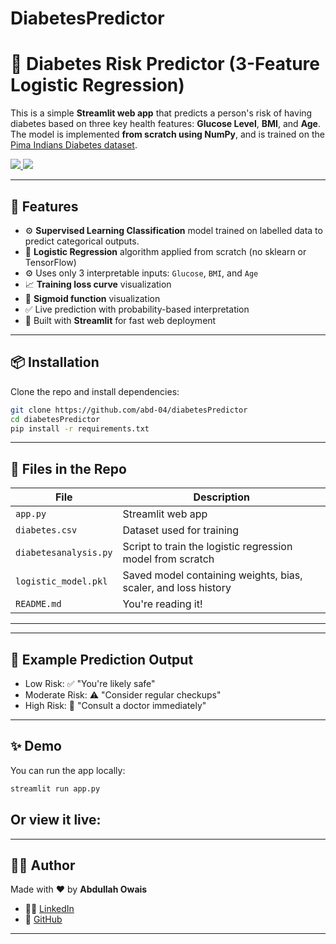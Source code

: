 # DiabetesPredictor


# 🧪 Diabetes Risk Predictor (3-Feature Logistic Regression)

This is a simple **Streamlit web app** that predicts a person's risk of having diabetes based on three key health features: **Glucose Level**, **BMI**, and **Age**. The model is implemented **from scratch using NumPy**, and is trained on the [Pima Indians Diabetes dataset](https://www.kaggle.com/datasets/uciml/pima-indians-diabetes-database).

<div align="left">
    <a href="https://www.linkedin.com/in/abdullah-owais-23750920b" target="_blank">
        <img src="https://img.shields.io/badge/-LinkedIn-blue?logo=linkedin&style=flat-square">
    </a>
    <a href="https://github.com/abd-04" target="_blank">
        <img src="https://img.shields.io/badge/-GitHub-black?logo=github&style=flat-square">
    </a>
</div>

---

## 🚀 Features

* ⚙️ **Supervised Learning Classification** model trained on labelled data to predict categorical outputs.
* 🔢 **Logistic Regression** algorithm applied from scratch (no sklearn or TensorFlow)
* ⚙️ Uses only 3 interpretable inputs: `Glucose`, `BMI`, and `Age`
* 📈 **Training loss curve** visualization
* 🧠 **Sigmoid function** visualization
* ✅ Live prediction with probability-based interpretation
* 🎨 Built with **Streamlit** for fast web deployment

---

## 📦 Installation

Clone the repo and install dependencies:

```bash
git clone https://github.com/abd-04/diabetesPredictor
cd diabetesPredictor
pip install -r requirements.txt
```

---

## 📁 Files in the Repo

| File                 | Description                                                    |
| -------------------- | -------------------------------------------------------------- |
| `app.py`             | Streamlit web app                                              |
| `diabetes.csv`       | Dataset used for training                                      |
| `diabetesanalysis.py`| Script to train the logistic regression model from scratch     |
| `logistic_model.pkl` | Saved model containing weights, bias, scaler, and loss history |
| `README.md`          | You're reading it!                                             |

---

---


## 🔮 Example Prediction Output

* Low Risk: ✅ "You're likely safe"
* Moderate Risk: ⚠️ "Consider regular checkups"
* High Risk: 🚨 "Consult a doctor immediately"

---

## ✨ Demo

You can run the app locally:

```bash
streamlit run app.py
```
## Or view it live:
    
---

## 👨‍💻 Author

Made with ❤️ by **Abdullah Owais**

* 🧑‍💼 [LinkedIn](https://www.linkedin.com/in/abdullah-owais-23750920b)
* 🐙 [GitHub](https://github.com/abd-04)

---


